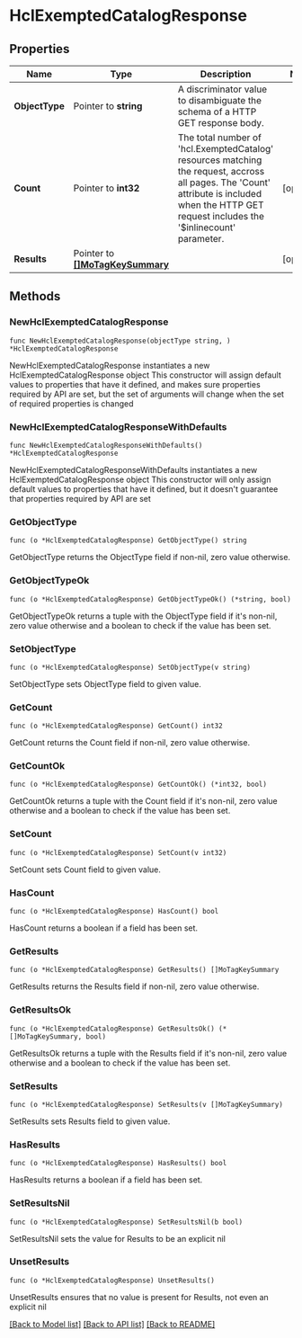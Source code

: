 # HclExemptedCatalogResponse

## Properties

Name | Type | Description | Notes
------------ | ------------- | ------------- | -------------
**ObjectType** | Pointer to **string** | A discriminator value to disambiguate the schema of a HTTP GET response body. | 
**Count** | Pointer to **int32** | The total number of &#39;hcl.ExemptedCatalog&#39; resources matching the request, accross all pages. The &#39;Count&#39; attribute is included when the HTTP GET request includes the &#39;$inlinecount&#39; parameter. | [optional] 
**Results** | Pointer to [**[]MoTagKeySummary**](MoTagKeySummary.md) |  | [optional] 

## Methods

### NewHclExemptedCatalogResponse

`func NewHclExemptedCatalogResponse(objectType string, ) *HclExemptedCatalogResponse`

NewHclExemptedCatalogResponse instantiates a new HclExemptedCatalogResponse object
This constructor will assign default values to properties that have it defined,
and makes sure properties required by API are set, but the set of arguments
will change when the set of required properties is changed

### NewHclExemptedCatalogResponseWithDefaults

`func NewHclExemptedCatalogResponseWithDefaults() *HclExemptedCatalogResponse`

NewHclExemptedCatalogResponseWithDefaults instantiates a new HclExemptedCatalogResponse object
This constructor will only assign default values to properties that have it defined,
but it doesn't guarantee that properties required by API are set

### GetObjectType

`func (o *HclExemptedCatalogResponse) GetObjectType() string`

GetObjectType returns the ObjectType field if non-nil, zero value otherwise.

### GetObjectTypeOk

`func (o *HclExemptedCatalogResponse) GetObjectTypeOk() (*string, bool)`

GetObjectTypeOk returns a tuple with the ObjectType field if it's non-nil, zero value otherwise
and a boolean to check if the value has been set.

### SetObjectType

`func (o *HclExemptedCatalogResponse) SetObjectType(v string)`

SetObjectType sets ObjectType field to given value.


### GetCount

`func (o *HclExemptedCatalogResponse) GetCount() int32`

GetCount returns the Count field if non-nil, zero value otherwise.

### GetCountOk

`func (o *HclExemptedCatalogResponse) GetCountOk() (*int32, bool)`

GetCountOk returns a tuple with the Count field if it's non-nil, zero value otherwise
and a boolean to check if the value has been set.

### SetCount

`func (o *HclExemptedCatalogResponse) SetCount(v int32)`

SetCount sets Count field to given value.

### HasCount

`func (o *HclExemptedCatalogResponse) HasCount() bool`

HasCount returns a boolean if a field has been set.

### GetResults

`func (o *HclExemptedCatalogResponse) GetResults() []MoTagKeySummary`

GetResults returns the Results field if non-nil, zero value otherwise.

### GetResultsOk

`func (o *HclExemptedCatalogResponse) GetResultsOk() (*[]MoTagKeySummary, bool)`

GetResultsOk returns a tuple with the Results field if it's non-nil, zero value otherwise
and a boolean to check if the value has been set.

### SetResults

`func (o *HclExemptedCatalogResponse) SetResults(v []MoTagKeySummary)`

SetResults sets Results field to given value.

### HasResults

`func (o *HclExemptedCatalogResponse) HasResults() bool`

HasResults returns a boolean if a field has been set.

### SetResultsNil

`func (o *HclExemptedCatalogResponse) SetResultsNil(b bool)`

 SetResultsNil sets the value for Results to be an explicit nil

### UnsetResults
`func (o *HclExemptedCatalogResponse) UnsetResults()`

UnsetResults ensures that no value is present for Results, not even an explicit nil

[[Back to Model list]](../README.md#documentation-for-models) [[Back to API list]](../README.md#documentation-for-api-endpoints) [[Back to README]](../README.md)



